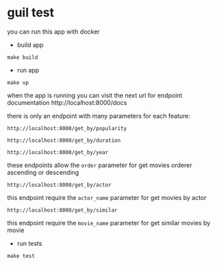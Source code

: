 # guil test


you can run this app with docker

- build app
```
make build
```

- run app
```
make up
```

when the app is running you can visit the next url for endpoint documentation
http://localhost:8000/docs

there is only an endpoint with many parameters for each feature:

`http://localhost:8000/get_by/popularity`

`http://localhost:8000/get_by/duration`

`http://localhost:8000/get_by/year`

these endpoints allow the `order` parameter for get movies orderer ascending or descending

`http://localhost:8000/get_by/actor`

this endpoint require the `actor_name` parameter for get movies by actor

`http://localhost:8000/get_by/similar`

this endpoint require the `movie_name` parameter for get similar movies by movie

- run tests
``` 
make test
```